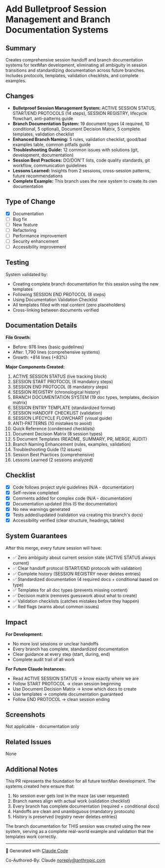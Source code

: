 # Add Bulletproof Session Management and Branch Documentation Systems

## Summary
Creates comprehensive session handoff and branch documentation systems for textMan development, eliminating all ambiguity in session transitions and standardizing documentation across future branches. Includes protocols, templates, validation checklists, and complete examples.

## Changes
- **Bulletproof Session Management System:** ACTIVE SESSION STATUS, START/END PROTOCOLS (14 steps), SESSION REGISTRY, lifecycle flowchart, anti-patterns guide
- **Branch Documentation System:** 19 document types (4 required, 10 conditional, 5 optional), Document Decision Matrix, 5 complete templates, validation checklist
- **Enhanced Branch Naming:** 5 rules, validation checklist, good/bad examples table, common pitfalls guide
- **Troubleshooting Guide:** 12 common issues with solutions (git, development, documentation)
- **Session Best Practices:** DO/DON'T lists, code quality standards, git workflow, communication guidelines
- **Lessons Learned:** Insights from 2 sessions, cross-session patterns, future recommendations
- **Complete Example:** This branch uses the new system to create its own documentation

## Type of Change
- [x] Documentation
- [ ] Bug fix
- [ ] New feature
- [ ] Refactoring
- [ ] Performance improvement
- [ ] Security enhancement
- [ ] Accessibility improvement

## Testing
System validated by:
- Creating complete branch documentation for this session using the new templates
- Following SESSION END PROTOCOL (8 steps)
- Using Documentation Validation Checklist
- All templates filled with real content (zero placeholders)
- Cross-linking between documents verified

## Documentation Details

**File Growth:**
- Before: 976 lines (basic guidelines)
- After: 1,790 lines (comprehensive systems)
- Growth: +814 lines (+83%)

**Major Components Created:**
1. ACTIVE SESSION STATUS (live tracking block)
2. SESSION START PROTOCOL (6 mandatory steps)
3. SESSION END PROTOCOL (8 mandatory steps)
4. SESSION REGISTRY (chronological history)
5. BRANCH DOCUMENTATION SYSTEM (19 doc types, templates, decision matrix)
6. SESSION ENTRY TEMPLATE (standardized format)
7. SESSION HANDOFF CHECKLIST (validation)
8. SESSION LIFECYCLE FLOWCHART (visual guide)
9. ANTI-PATTERNS (10 mistakes to avoid)
10. Quick Reference (condensed checklists)
11. Document Decision Matrix (8 session types)
12. 5 Document Templates (README, SUMMARY, PR, MERGE, AUDIT)
13. Branch Naming Enhancement (rules, examples, validation)
14. Troubleshooting Guide (12 issues)
15. Session Best Practices (comprehensive)
16. Lessons Learned (2 sessions analyzed)

## Checklist
- [x] Code follows project style guidelines (N/A - documentation)
- [x] Self-review completed
- [x] Comments added for complex code (N/A - documentation)
- [x] Documentation updated (this IS the documentation)
- [x] No new warnings generated
- [x] Tests added/updated (validation via creating this branch's docs)
- [x] Accessibility verified (clear structure, headings, tables)

## System Guarantees

After this merge, every future session will have:
- ✅ Zero ambiguity about current session state (ACTIVE STATUS always current)
- ✅ Clear handoff protocol (START/END protocols with validation)
- ✅ Complete history (SESSION REGISTRY never deletes entries)
- ✅ Standardized documentation (4 required docs + conditional based on type)
- ✅ Templates for all doc types (prevents missing content)
- ✅ Decision matrix (removes guesswork about what to create)
- ✅ Validation checklists (catches mistakes before they happen)
- ✅ Red flags (warns about common issues)

## Impact

**For Development:**
- No more lost sessions or unclear handoffs
- Every branch has complete, standardized documentation
- Clear guidance at every step (start, during, end)
- Complete audit trail of all work

**For Future Claude Instances:**
- Read ACTIVE SESSION STATUS → know exactly where we are
- Follow START PROTOCOL → clean session beginning
- Use Document Decision Matrix → know which docs to create
- Use templates → complete documentation guaranteed
- Follow END PROTOCOL → clean session ending

## Screenshots
Not applicable - documentation only

## Related Issues
None

## Additional Notes

This PR represents the foundation for all future textMan development. The systems created here ensure that:
1. No session ever gets lost in the maze (as user requested)
2. Branch names align with actual work (validation checklist)
3. Every branch has complete documentation (required + conditional docs)
4. Handoffs are clean and unambiguous (mandatory protocols)
5. History is preserved (registry never deletes entries)

The branch documentation for THIS session was created using the new system, serving as a complete real-world example and validation that the templates work correctly.

---

🤖 Generated with [Claude Code](https://claude.com/claude-code)

Co-Authored-By: Claude <noreply@anthropic.com>
